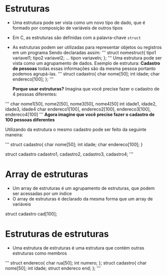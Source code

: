 # Estruturas

- Uma estrutura pode ser vista como um novo tipo de dado, que é formado por composição de variáveis de outros tipos
- Em C, as estruturas são definidas com a palavra-chave `struct`
- As estruturas podem ser utilizadas para representar objetos ou registros em um programa
  Sendo declaradas assim:
  '''
  struct nomestruct{
  tipo1 variavel1;
  tipo2 variavel2;
  ...
  tipon variaveln;
  };
  '''
  Uma estrutura pode ser vista como um agrupamento de dados.
  Exemplo de estrutura:
  **Cadastro de pessoas** todas essas informações são da mesma pessoa portanto podemos agrupá-las.
  '''
  struct cadastro{
  char nome[50];
  int idade;
  char endereco[100];
  };
  '''

  **Porque usar estruturas?**
  Imagina que você precise fazer o cadastro de 4 pessoas diferentes:

'''
char nome1[50], nome2[50], nome3[50], nome4[50]
int idade1, idade2, idade3, idade4
char endereco1[100], endereco2[100], endereco3[100], endereco4[100]
'''
**Agora imagine que você precise fazer o cadastro de 100 pessoas diferentes**

Utilizando da estrutura o mesmo cadastro pode ser feito da seguinte maneira:

'''
struct cadastro{
char nome[50];
int idade;
char endereco[100];
}

struct cadastro cadastro1, cadastro2, cadastro3, cadastro4;
'''

# Array de estruturas

- Um array de estruturas é um agrupamento de estruturas, que podem ser acessadas por um índice
- O array de estruturas é declarado da mesma forma que um array de variáveis

struct cadastro cad[100];

# Estruturas de estruturas

- Uma estrutura de estruturas é uma estrutura que contém outras estruturas como membros

'''
struct endereco{
char rua[50];
int numero;
};
struct cadastro{
char nome[50];
int idade;
struct endereco end;
};
'''
